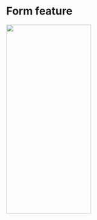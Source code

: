 # Form feature

<img src="https://github.com/musakhamidullin/aboba/assets/94803483/807f30bd-6ffe-4575-8a68-6ebfd7457d8b" width="225" height="500"/>

